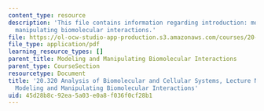 ```yaml
---
content_type: resource
description: 'This file contains information regarding introduction: modeling and
  manipulating biomolecular interactions.'
file: https://ol-ocw-studio-app-production.s3.amazonaws.com/courses/20-320-analysis-of-biomolecular-and-cellular-systems-fall-2012/45d28b8c92ea5a03e0a8f036f0cf28b1_MIT20_320F12_Sectn_Intr.pdf
file_type: application/pdf
learning_resource_types: []
parent_title: Modeling and Manipulating Biomolecular Interactions
parent_type: CourseSection
resourcetype: Document
title: '20.320 Analysis of Biomolecular and Cellular Systems, Lecture Notes: Introduction:
  Modeling and Manipulating Biomolecular Interactions'
uid: 45d28b8c-92ea-5a03-e0a8-f036f0cf28b1
---
```

